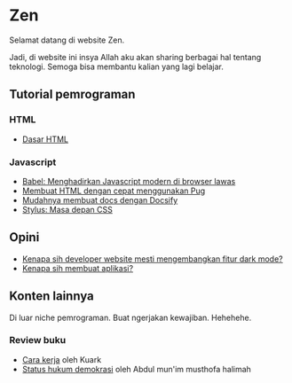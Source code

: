 # Zen

Selamat datang di website Zen.

Jadi, di website ini insya Allah aku akan sharing berbagai hal tentang teknologi. Semoga bisa membantu kalian yang lagi belajar.

## Tutorial pemrograman

### HTML

- [Dasar HTML](/html/)

### Javascript

- [Babel: Menghadirkan Javascript modern di browser lawas](/javascript/babel)
- [Membuat HTML dengan cepat menggunakan Pug](/javascript/pug)
- [Mudahnya membuat docs dengan Docsify](/javascript/docsify)
- [Stylus: Masa depan CSS](/javascript/stylus)

## Opini

- [Kenapa sih developer website mesti mengembangkan fitur dark mode?](/opini/dark-mode)
- [Kenapa sih membuat aplikasi?](/opini/mengapa-aplikasi)

## Konten lainnya

Di luar niche pemrograman. Buat ngerjakan kewajiban. Hehehehe.

### Review buku

- [Cara kerja](/buku/cara-kerja) oleh Kuark
- [Status hukum demokrasi](/buku/status-hukum-demokrasi) oleh Abdul mun'im musthofa halimah